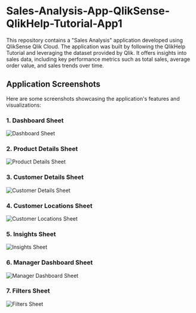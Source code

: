 # Sales-Analysis-App-QlikSense-QlikHelp-Tutorial-App1

This repository contains a "Sales Analysis" application developed using QlikSense Qlik Cloud. The application was built by following the QlikHelp Tutorial and leveraging the dataset provided by Qlik. It offers insights into sales data, including key performance metrics such as total sales, average order value, and sales trends over time.

## Application Screenshots

Here are some screenshots showcasing the application's features and visualizations:

### 1. Dashboard Sheet
![Dashboard Sheet](./Qlik%20Help%20Tutorial%20App1%20SnapShots/Dashboard%20Sheet.png)

### 2. Product Details Sheet
![Product Details Sheet](./Qlik%20Help%20Tutorial%20App1%20SnapShots/Product%20Details%20Sheet.png)

### 3. Customer Details Sheet
![Customer Details Sheet](./Qlik%20Help%20Tutorial%20App1%20SnapShots/Customer%20Details%20Sheet.png)

### 4. Customer Locations Sheet
![Customer Locations Sheet](./Qlik%20Help%20Tutorial%20App1%20SnapShots/Customer%20Locations%20Sheet.png)

### 5. Insights Sheet
![Insights Sheet](./Qlik%20Help%20Tutorial%20App1%20SnapShots/Insights%20Sheet.png)

### 6. Manager Dashboard Sheet
![Manager Dashboard Sheet](./Qlik%20Help%20Tutorial%20App1%20SnapShots/Manager%20Dashboard%20Sheet.png)

### 7. Filters Sheet
![Filters Sheet](./Qlik%20Help%20Tutorial%20App1%20SnapShots/Filters%20Sheet.png)


